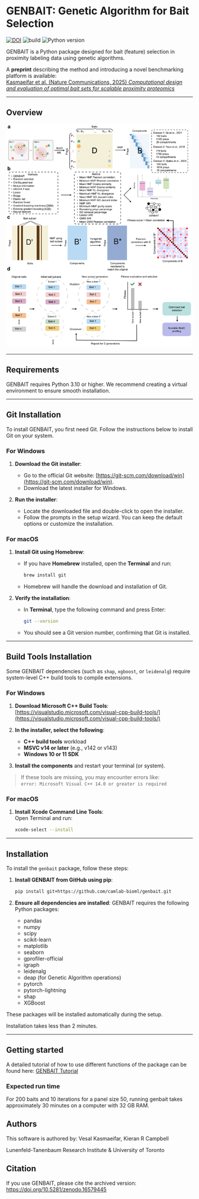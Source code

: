 # GENBAIT: Genetic Algorithm for Bait Selection

[![DOI](https://zenodo.org/badge/865738565.svg)](https://doi.org/10.5281/zenodo.16579445)
![build](https://img.shields.io/badge/Build-passing-brightgreen)
![Python version](https://img.shields.io/badge/Python-3.10-blue)

GENBAIT is a Python package designed for bait (feature) selection in proximity labeling data using genetic algorithms. 

A **preprint** describing the method and introducing a novel benchmarking platform is available:  
[Kasmaeifar et al. (Nature Communications, 2025) _Computational design and evaluation of optimal bait sets for scalable proximity proteomics_](https://www.nature.com/articles/s41467-025-64383-1)

---

## Overview

![GENBAIT Overview](https://github.com/camlab-bioml/genbait/blob/main/overview_figure.png)

---

## Requirements

GENBAIT requires Python 3.10 or higher. We recommend creating a virtual environment to ensure smooth installation.

---

## Git Installation

To install GENBAIT, you first need Git. Follow the instructions below to install Git on your system.

### For Windows

1. **Download the Git installer**:
   - Go to the official Git website: [https://git-scm.com/download/win](https://git-scm.com/download/win).
   - Download the latest installer for Windows.

2. **Run the installer**:
   - Locate the downloaded file and double-click to open the installer.
   - Follow the prompts in the setup wizard. You can keep the default options or customize the installation.

### For macOS

1. **Install Git using Homebrew**:
   - If you have **Homebrew** installed, open the **Terminal** and run:
     ```bash
     brew install git
     ```
   - Homebrew will handle the download and installation of Git.

2. **Verify the installation**:
   - In **Terminal**, type the following command and press Enter:
     ```bash
     git --version
     ```
   - You should see a Git version number, confirming that Git is installed.

---

## Build Tools Installation

Some GENBAIT dependencies (such as `shap`, `xgboost`, or `leidenalg`) require system-level C++ build tools to compile extensions.

### For Windows

1. **Download Microsoft C++ Build Tools**:  
   [https://visualstudio.microsoft.com/visual-cpp-build-tools/](https://visualstudio.microsoft.com/visual-cpp-build-tools/)

2. **In the installer, select the following**:
   - **C++ build tools** workload
   - **MSVC v14 or later** (e.g., v142 or v143)
   - **Windows 10 or 11 SDK**

3. **Install the components** and restart your terminal (or system).

> If these tools are missing, you may encounter errors like:  
> `error: Microsoft Visual C++ 14.0 or greater is required`

### For macOS

1. **Install Xcode Command Line Tools**:  
   Open Terminal and run:
   ```bash
   xcode-select --install

---

## Installation

To install the `genbait` package, follow these steps:

1. **Install GENBAIT from GitHub using pip**:
    ```bash
    pip install git+https://github.com/camlab-bioml/genbait.git
    ```

2. **Ensure all dependencies are installed**:
    GENBAIT requires the following Python packages:
    - pandas
    - numpy
    - scipy
    - scikit-learn
    - matplotlib
    - seaborn
    - gprofiler-official
    - igraph
    - leidenalg
    - deap (for Genetic Algorithm operations)
    - pytorch
    - pytorch-lightning 
    - shap
    - XGBoost

These packages will be installed automatically during the setup.

Installation takes less than 2 minutes.

---

## Getting started

A detailed tutorial of how to use different functions of the package can be found here: [GENBAIT Tutorial](https://github.com/camlab-bioml/genbait/blob/main/tutorials/GENBAIT_tutorial.ipynb)

### Expected run time
For 200 baits and 10 iterations for a panel size 50, running genbait takes approximately 30 minutes on a computer with 32 GB RAM.

## Authors

This software is authored by: Vesal Kasmaeifar, Kieran R Campbell  

Lunenfeld-Tanenbaum Research Institute & University of Toronto

## Citation

If you use GENBAIT, please cite the archived version:
https://doi.org/10.5281/zenodo.16579445